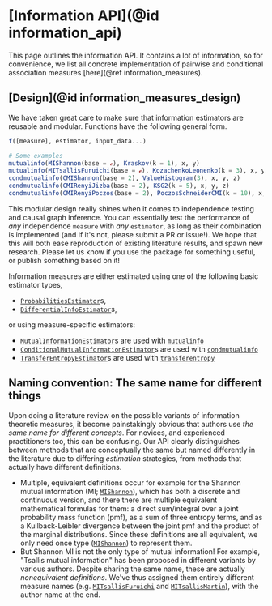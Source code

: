 # [Information API](@id information_api)

This page outlines the information API. It contains a lot of information, so for
convenience, we list all concrete implementation of pairwise and conditional
association measures [here](@ref information_measures).

## [Design](@id information_measures_design)

We have taken great care to make sure that information estimators are reusable and modular.
Functions have the following general form.

```julia
f([measure], estimator, input_data...)

# Some examples
mutualinfo(MIShannon(base = ℯ), Kraskov(k = 1), x, y)
mutualinfo(MITsallisFuruichi(base = ℯ), KozachenkoLeonenko(k = 3), x, y)
condmutualinfo(CMIShannon(base = 2), ValueHistogram(3), x, y, z)
condmutualinfo(CMIRenyiJizba(base = 2), KSG2(k = 5), x, y, z)
condmutualinfo(CMIRenyiPoczos(base = 2), PoczosSchneiderCMI(k = 10), x, y, z)
```

This modular design really shines when it comes to independence testing and causal graph
inference. You can essentially test the performance of *any* independence `measure` with
*any* `estimator`, as long as their combination is implemented (and if it's not,
please submit a PR or issue!). We hope that this will both ease reproduction of
existing literature results, and spawn new research. Please let us know if you use the
package for something useful, or publish something based on it!

Information measures are either estimated using one of the following basic estimator types,

- [`ProbabilitiesEstimator`](@ref)s,
- [`DifferentialInfoEstimator`](@ref)s,

or using measure-specific estimators:

- [`MutualInformationEstimator`](@ref)s are used with [`mutualinfo`](@ref)
- [`ConditionalMutualInformationEstimator`](@ref)s are used with [`condmutualinfo`](@ref)
- [`TransferEntropyEstimator`](@ref)s are used with [`transferentropy`](@ref)

## Naming convention: The same name for different things

Upon doing a literature review on the possible variants of information theoretic measures,
it become painstakingly obvious that authors use *the same name for different concepts*.
For novices, and experienced practitioners too, this can be confusing.
Our API clearly distinguishes between methods that are conceptually the same but named
differently in the literature due to differing *estimation* strategies, from methods
that actually have different definitions.

- Multiple, equivalent definitions occur for example for the Shannon mutual
    information (MI; [`MIShannon`](@ref)), which has both a discrete and continuous version, and there there are multiple equivalent mathematical formulas for them: a direct sum/integral
    over a joint probability mass function (pmf), as a sum of three entropy terms, and as
    a Kullback-Leibler divergence between the joint pmf and the product of the marginal
    distributions. Since these definitions are all equivalent, we only need once type
    ([`MIShannon`](@ref)) to represent them.
- But Shannon MI is not the  only type of mutual information! For example, "Tsallis mutual information"
    has been proposed in different variants by various authors. Despite sharing the
    same name, these are actually *nonequivalent definitions*. We've thus assigned
    them entirely different measure names (e.g. [`MITsallisFuruichi`](@ref) and
    [`MITsallisMartin`](@ref)), with the author name at the end.
